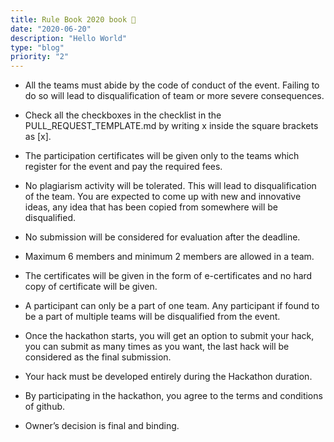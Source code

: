 ```yaml
---
title: Rule Book 2020 book 📕
date: "2020-06-20"
description: "Hello World"
type: "blog"
priority: "2"
---
```


- All the teams must abide by the code of conduct of the event. Failing to do so will lead to disqualification of team or more severe consequences.

- Check all the checkboxes in the checklist in the PULL_REQUEST_TEMPLATE.md by writing x inside the square brackets as [x].

- The participation certificates will be given only to the teams which register for the event and pay the required fees.

- No plagiarism activity will be tolerated. This will lead to disqualification of the team. You are expected to come up with new and innovative ideas, any idea that has been copied from somewhere will be disqualified.

- No submission will be considered for evaluation after the deadline.

- Maximum 6 members and minimum 2 members are allowed in a team.

- The certificates will be given in the form of e-certificates and no hard copy of certificate will be given.

- A participant can only be a part of one team. Any participant if found to be a part of multiple teams will be disqualified from the event.

- Once the hackathon starts, you will get an option to submit your hack, you can submit as many times as you want, the last hack will be considered as the final submission.

- Your hack must be developed entirely during the Hackathon duration.

- By participating in the hackathon, you agree to the terms and conditions of github.
- Owner’s decision is final and binding.
